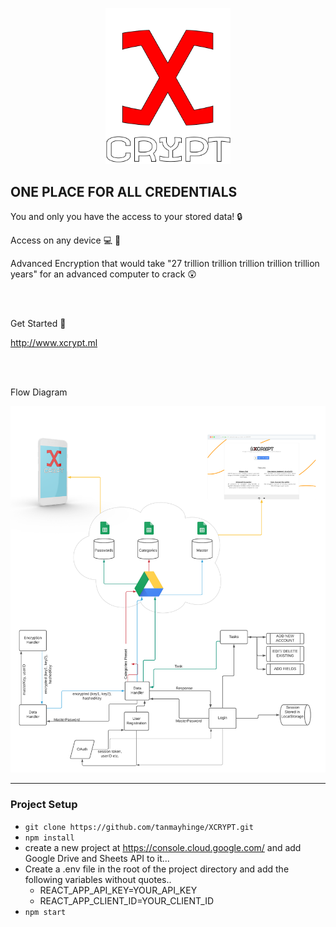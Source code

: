 <p align="center">

<img src="./public/assets/logo.png" width="200px">

<h2>ONE PLACE FOR ALL CREDENTIALS</h2>
<p>You and only you have the access to your stored data! 🔒</p>
<p>Access on any device 💻 📱</p>
<p>Advanced Encryption that would take "27 trillion trillion trillion trillion trillion years" for an advanced computer to crack 😲</p>

<br/><br/>

<p>Get Started 🏃</p>
<a href="http://www.xcrypt.ml">http://www.xcrypt.ml</a>

<br/><br/>

<p>Flow Diagram</p>
<img src="./public/assets/flow.png">


</p>

---

### Project Setup

- ```git clone https://github.com/tanmayhinge/XCRYPT.git```
- ```npm install```
- create a new project at https://console.cloud.google.com/ and add Google Drive and Sheets API to it...
- Create a .env file in the root of the project directory and add the following variables without quotes..
    - REACT_APP_API_KEY=YOUR_API_KEY
    - REACT_APP_CLIENT_ID=YOUR_CLIENT_ID
- ```npm start``` 